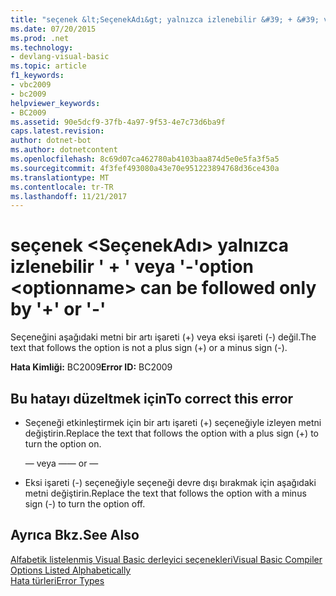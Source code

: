 ```yaml
---
title: "seçenek &lt;SeçenekAdı&gt; yalnızca izlenebilir &#39; + &#39; veya &#39;-&#39;"
ms.date: 07/20/2015
ms.prod: .net
ms.technology:
- devlang-visual-basic
ms.topic: article
f1_keywords:
- vbc2009
- bc2009
helpviewer_keywords:
- BC2009
ms.assetid: 90e5dcf9-37fb-4a97-9f53-4e7c73d6ba9f
caps.latest.revision: 
author: dotnet-bot
ms.author: dotnetcontent
ms.openlocfilehash: 8c69d07ca462780ab4103baa874d5e0e5fa3f5a5
ms.sourcegitcommit: 4f3fef493080a43e70e951223894768d36ce430a
ms.translationtype: MT
ms.contentlocale: tr-TR
ms.lasthandoff: 11/21/2017
---
```

# <a name="option-ltoptionnamegt-can-be-followed-only-by-3939-or-39-39"></a><span data-ttu-id="3d965-102">seçenek &lt;SeçenekAdı&gt; yalnızca izlenebilir &#39; + &#39; veya &#39;-&#39;</span><span class="sxs-lookup"><span data-stu-id="3d965-102">option &lt;optionname&gt; can be followed only by &#39;+&#39; or &#39;-&#39;</span></span>
<span data-ttu-id="3d965-103">Seçeneğini aşağıdaki metni bir artı işareti (+) veya eksi işareti (-) değil.</span><span class="sxs-lookup"><span data-stu-id="3d965-103">The text that follows the option is not a plus sign (+) or a minus sign (-).</span></span>  
  
 <span data-ttu-id="3d965-104">**Hata Kimliği:** BC2009</span><span class="sxs-lookup"><span data-stu-id="3d965-104">**Error ID:** BC2009</span></span>  
  
## <a name="to-correct-this-error"></a><span data-ttu-id="3d965-105">Bu hatayı düzeltmek için</span><span class="sxs-lookup"><span data-stu-id="3d965-105">To correct this error</span></span>  
  
-   <span data-ttu-id="3d965-106">Seçeneği etkinleştirmek için bir artı işareti (+) seçeneğiyle izleyen metni değiştirin.</span><span class="sxs-lookup"><span data-stu-id="3d965-106">Replace the text that follows the option with a plus sign (+) to turn the option on.</span></span>  
  
     <span data-ttu-id="3d965-107">— veya —</span><span class="sxs-lookup"><span data-stu-id="3d965-107">— or —</span></span>  
  
-   <span data-ttu-id="3d965-108">Eksi işareti (-) seçeneğiyle seçeneği devre dışı bırakmak için aşağıdaki metni değiştirin.</span><span class="sxs-lookup"><span data-stu-id="3d965-108">Replace the text that follows the option with a minus sign (-) to turn the option off.</span></span>  
  
## <a name="see-also"></a><span data-ttu-id="3d965-109">Ayrıca Bkz.</span><span class="sxs-lookup"><span data-stu-id="3d965-109">See Also</span></span>  
 [<span data-ttu-id="3d965-110">Alfabetik listelenmiş Visual Basic derleyici seçenekleri</span><span class="sxs-lookup"><span data-stu-id="3d965-110">Visual Basic Compiler Options Listed Alphabetically</span></span>](../../visual-basic/reference/command-line-compiler/compiler-options-listed-alphabetically.md)  
 [<span data-ttu-id="3d965-111">Hata türleri</span><span class="sxs-lookup"><span data-stu-id="3d965-111">Error Types</span></span>](../../visual-basic/programming-guide/language-features/error-types.md)
